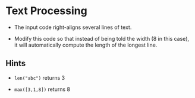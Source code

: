 # Text Processing

* The input code right-aligns several lines of text.

* Modify this code so that instead of being told the width (8 in this case), it will automatically compute the length of the longest line.

## Hints

* `len("abc")` returns 3

* `max([3,1,8])` returns 8
